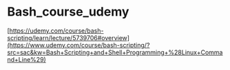 # Bash_course_udemy
[https://udemy.com/course/bash-scripting/learn/lecture/5739706#overview](https://www.udemy.com/course/bash-scripting/?src=sac&kw=Bash+Scripting+and+Shell+Programming+%28Linux+Command+Line%29)
